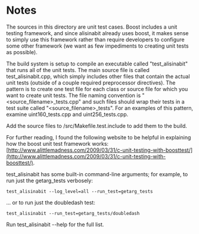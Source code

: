 # Notes
The sources in this directory are unit test cases.  Boost includes a
unit testing framework, and since alisinabit already uses boost, it makes
sense to simply use this framework rather than require developers to
configure some other framework (we want as few impediments to creating
unit tests as possible).

The build system is setup to compile an executable called "test_alisinabit"
that runs all of the unit tests.  The main source file is called
test_alisinabit.cpp, which simply includes other files that contain the
actual unit tests (outside of a couple required preprocessor
directives).  The pattern is to create one test file for each class or
source file for which you want to create unit tests.  The file naming
convention is "<source_filename>_tests.cpp" and such files should wrap
their tests in a test suite called "<source_filename>_tests".  For an
examples of this pattern, examine uint160_tests.cpp and
uint256_tests.cpp.

Add the source files to /src/Makefile.test.include to add them to the build.

For further reading, I found the following website to be helpful in
explaining how the boost unit test framework works:
[http://www.alittlemadness.com/2009/03/31/c-unit-testing-with-boosttest/](http://www.alittlemadness.com/2009/03/31/c-unit-testing-with-boosttest/).

test_alisinabit has some built-in command-line arguments; for
example, to run just the getarg_tests verbosely:

    test_alisinabit --log_level=all --run_test=getarg_tests

... or to run just the doubledash test:

    test_alisinabit --run_test=getarg_tests/doubledash

Run  test_alisinabit --help   for the full list.

